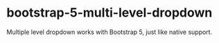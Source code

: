 # bootstrap-5-multi-level-dropdown
Multiple level dropdown works with Bootstrap 5, just like native support. 
